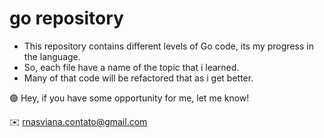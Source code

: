# go repository

- This repository contains different levels of Go code, its my progress in the language.
- So, each file have a name of the topic that i learned.
- Many of that code will be refactored that as i get better.



🟢 Hey, if you have some opportunity for me, let me know!

✉️ rnasviana.contato@gmail.com

